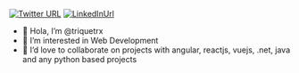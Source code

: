 [![Twitter URL](https://img.shields.io/twitter/url/https/twitter.com/bukotsunikki.svg?style=social&label=Connect%20on%20twitter)](https://twitter.com/triquetrx) [![LinkedInUrl](https://img.shields.io/badge/LinkedIn-0077B5?style=for-the-badge&logo=linkedin&logoColor=white)](https://www.linkedin.com/in/zikhere)
- 👋 Hola, I’m @triquetrx
- 👀 I’m interested in Web Development
- 💞️ I’d love to collaborate on projects with angular, reactjs, vuejs, .net, java and any python based projects 

